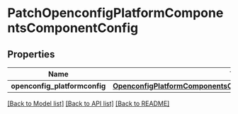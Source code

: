 # PatchOpenconfigPlatformComponentsComponentConfig

## Properties
Name | Type | Description | Notes
------------ | ------------- | ------------- | -------------
**openconfig_platformconfig** | [**OpenconfigPlatformComponentsOpenconfigplatformcomponentsConfig**](OpenconfigPlatformComponentsOpenconfigplatformcomponentsConfig.md) |  | [optional] 

[[Back to Model list]](../README.md#documentation-for-models) [[Back to API list]](../README.md#documentation-for-api-endpoints) [[Back to README]](../README.md)



